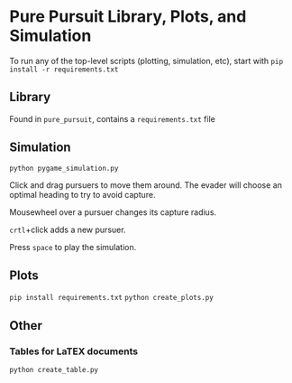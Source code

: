 # Pure Pursuit Library, Plots, and Simulation

To run any of the top-level scripts (plotting, simulation, etc), start with `pip install -r requirements.txt`

## Library

Found in `pure_pursuit`, contains a `requirements.txt` file

## Simulation

`python pygame_simulation.py`

Click and drag pursuers to move them around. The evader will choose an optimal heading to try to avoid capture.

Mousewheel over a pursuer changes its capture radius.

`crtl`+click adds a new pursuer.

Press `space` to play the simulation.


## Plots

`pip install requirements.txt`
`python create_plots.py`


## Other

### Tables for LaTEX documents

`python create_table.py`
